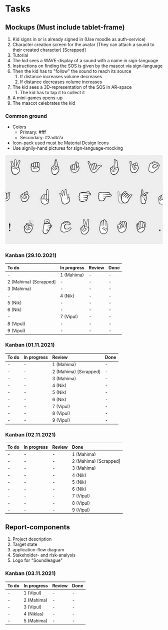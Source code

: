 # Tasks

## Mockups (Must include tablet-frame)

1. Kid signs in or is already signed in (Use moodle as auth-service)
2. Character creation screen for the avatar (They can attach a sound to their created character) [Scrapped]
3. Tutorial
4. The kid sees a WAVE-display of a sound with a name in sign-language
5. Instructions on finding the SOS is given by the mascot via sign-language
6. Then the kid has to "follow" the sound to reach its source
   1. If distance increases volume decreases
   2. If distance decreases volume increases
7. The kid sees a 3D-representation of the SOS in AR-space
   1. The kid has to tap it to collect it
8. A mini-games opens-up
9. The mascot celebrates the kid

### Common ground

- Colors
  - Primary: #fff
  - Secondary: #2adb2a
- Icon-pack used must be Material Design Icons
- Use signily-hand pictures for sign-language-mocking

![Sign-language-assets](./img/sign-lanuage.jpg)

### Kanban (29.10.2021)

| To do                 | In progress | Review | Done |
| :-------------------- | :---------- | :----- | :--- |
| -                     | 1 (Mahima)  | -      | -    |
| 2 (Mahima) [Scrapped] | -           | -      | -    |
| 3 (Mahima)            | -           | -      | -    |
| -                     | 4 (Nik)     | -      | -    |
| 5 (Nik)               | -           | -      | -    |
| 6 (Nik)               | -           | -      | -    |
| -                     | 7 (Vipul)   | -      | -    |
| 8 (Vipul)             | -           | -      | -    |
| 9 (Vipul)             | -           | -      | -    |

### Kanban (01.11.2021)

| To do | In progress | Review                | Done |
| :---- | :---------- | :-------------------- | :--- |
| -     | -           | 1 (Mahima)            | -    |
| -     | -           | 2 (Mahima) [Scrapped] | -    |
| -     | -           | 3 (Mahima)            | -    |
| -     | -           | 4 (Nik)               | -    |
| -     | -           | 5 (Nik)               | -    |
| -     | -           | 6 (Nik)               | -    |
| -     | -           | 7 (Vipul)             | -    |
| -     | -           | 8 (Vipul)             | -    |
| -     | -           | 9 (Vipul)             | -    |

### Kanban (02.11.2021)

| To do | In progress | Review | Done                  |
| :---- | :---------- | :----- | :-------------------- |
| -     | -           | -      | 1 (Mahima)            |
| -     | -           | -      | 2 (Mahima) [Scrapped] |
| -     | -           | -      | 3 (Mahima)            |
| -     | -           | -      | 4 (Nik)               |
| -     | -           | -      | 5 (Nik)               |
| -     | -           | -      | 6 (Nik)               |
| -     | -           | -      | 7 (Vipul)             |
| -     | -           | -      | 8 (Vipul)             |
| -     | -           | -      | 9 (Vipul)             |

## Report-components

1. Project description
2. Target state
3. application-flow diagram
4. Stakeholder- and risk-analysis
5. Logo for "Soundleague"

### Kanban (03.11.2021)

| To do | In progress | Review | Done |
| :---- | :---------- | :----- | :--- |
| -     | 1 (Vipul)   | -      | -    |
| -     | 2 (Mahima)  | -      | -    |
| -     | 3 (Vipul)   | -      | -    |
| -     | 4 (Niklas)  | -      | -    |
| -     | 5 (Mahima)  | -      | -    |
